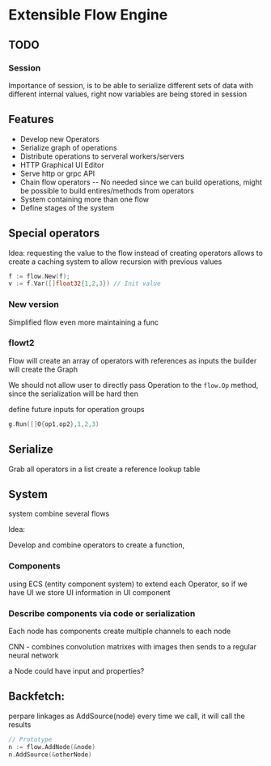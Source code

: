 # Extensible Flow Engine

## TODO

### Session

Importance of session, is to be able to serialize different sets of data with
different internal values, right now variables are being stored in session

## Features

* Develop new Operators
* Serialize graph of operations
* Distribute operations to serveral workers/servers
* HTTP Graphical UI Editor
* Serve http or grpc API
* Chain flow operators -- No needed since we can build operations,
  might be possible to build entires/methods from operators
* System containing more than one flow
* Define stages of the system

## Special operators

Idea: requesting the value to the flow instead of creating operators
allows to create a caching system to allow recursion with previous values

```go
f := flow.New(f);
v := f.Var([]float32{1,2,3}) // Init value
```

### New version

Simplified flow even more maintaining a func

### flowt2

Flow will create an array of operators with references as inputs
the builder will create the Graph

We should not allow user to directly pass Operation to the `flow.Op` method,
since the serialization will be hard then

define future inputs for operation groups

```go
g.Run([]O{op1,op2},1,2,3)
```

## Serialize

Grab all operators in a list
create a reference lookup table

## System

system combine several flows

Idea:

Develop and combine operators to create a function,

### Components

using ECS (entity component system) to extend each Operator, so if we have
UI we store UI information in UI component

### Describe components via code or serialization

Each node has components
create multiple channels to each node

CNN - combines convolution matrixes with images then sends to a regular
neural network

a Node could have input and properties?

## Backfetch:

perpare linkages as AddSource(node)
every time we call, it will call the results

```go
// Prototype
n := flow.AddNode(&node)
n.AddSource(&otherNode)
```
